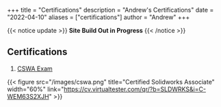 +++
title = "Certifications"
description = "Andrew's Certifications"
date = "2022-04-10"
aliases = ["certifications"]
author = "Andrew"
+++

{{< notice update >}}
**Site Build Out in Progress**
{{< /notice >}}


## Certifications

1. [CSWA Exam](https://cv.virtualtester.com/qr/?b=SLDWRKS&i=C-WEM63S2XJH)

{{< figure src="/images/cswa.png" title="Certified Solidworks Associate" width="60%" link="https://cv.virtualtester.com/qr/?b=SLDWRKS&i=C-WEM63S2XJH" >}}

